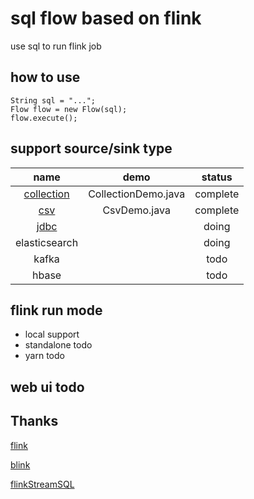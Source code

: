 # sql flow based on flink 

use sql to run flink job 

## how to use 

``` 
String sql = "..."; 
Flow flow = new Flow(sql);
flow.execute();
```



## support source/sink type 
|          name                        |    demo            |   status   | 
| :-----------------------------------:|:------------------:|:----------:|
| [collection](docs/collection.md)     | CollectionDemo.java|   complete | 
| [csv](docs/csv.md)                   |   CsvDemo.java     |   complete | 
| [jdbc](docs/jdbc.md)                 |                    |   doing    | 
|   elasticsearch                      |                    |   doing    | 
|   kafka                              |                    |   todo     | 
|   hbase                              |                    |   todo     | 


## flink run mode
*  local        support 
*  standalone    todo 
*  yarn          todo 


## web ui todo 


## Thanks  
  <a href='#'>flink</a>    
  
  <a href='#'>blink</a>    
  
  <a href='https://github.com/DTStack/flinkStreamSQL'>flinkStreamSQL</a> 
